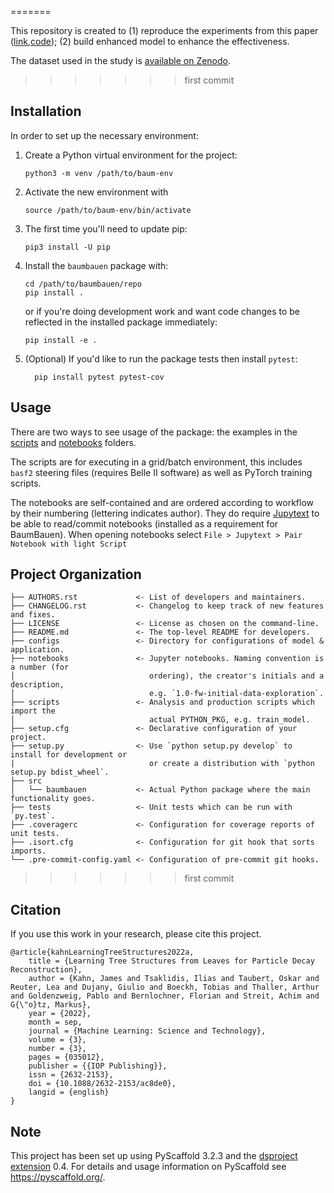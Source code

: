 =======


This repository is created to (1) reproduce the experiments from this paper ([link](https://arxiv.org/abs/2208.14924),[code](https://github.com/Helmholtz-AI-Energy/BaumBauen)); (2) build enhanced model to enhance the effectiveness. 

The dataset used in the study is [available on Zenodo](https://doi.org/10.5281/zenodo.6983258).

>>>>>>> first commit
## Installation

In order to set up the necessary environment:

1. Create a Python virtual environment for the project:
   ```
   python3 -m venv /path/to/baum-env
   ```
2. Activate the new environment with
   ```
   source /path/to/baum-env/bin/activate
   ```
3. The first time you'll need to update pip:
   ```
   pip3 install -U pip
   ```
4. Install the `baumbauen` package  with:
   ```
   cd /path/to/baumbauen/repo
   pip install .
   ```
   or if you're doing development work and want code changes to be reflected in the installed package immediately:
   ```
   pip install -e .
   ```
5. (Optional) If you'd like to run the package tests then install `pytest`:
   ```
	 pip install pytest pytest-cov
	 ```


## Usage

There are two ways to see usage of the package: the examples in the [scripts](scripts/README.md) and [notebooks](notebooks) folders.

The scripts are for executing in a grid/batch environment, this includes `basf2` steering files (requires Belle II software) as well as PyTorch training scripts.

The notebooks are self-contained and are ordered according to workflow by their numbering (lettering indicates author).
They do require [Jupytext](https://github.com/mwouts/jupytext) to be able to read/commit notebooks (installed as a requirement for BaumBauen).
When opening notebooks select `File > Jupytext > Pair Notebook with light Script`


## Project Organization

```
├── AUTHORS.rst             <- List of developers and maintainers.
├── CHANGELOG.rst           <- Changelog to keep track of new features and fixes.
├── LICENSE                 <- License as chosen on the command-line.
├── README.md               <- The top-level README for developers.
├── configs                 <- Directory for configurations of model & application.
├── notebooks               <- Jupyter notebooks. Naming convention is a number (for
│                              ordering), the creator's initials and a description,
│                              e.g. `1.0-fw-initial-data-exploration`.
├── scripts                 <- Analysis and production scripts which import the
│                              actual PYTHON_PKG, e.g. train_model.
├── setup.cfg               <- Declarative configuration of your project.
├── setup.py                <- Use `python setup.py develop` to install for development or
|                              or create a distribution with `python setup.py bdist_wheel`.
├── src
│   └── baumbauen           <- Actual Python package where the main functionality goes.
├── tests                   <- Unit tests which can be run with `py.test`.
├── .coveragerc             <- Configuration for coverage reports of unit tests.
├── .isort.cfg              <- Configuration for git hook that sorts imports.
└── .pre-commit-config.yaml <- Configuration of pre-commit git hooks.
```


>>>>>>> first commit
## Citation

If you use this work in your research, please cite this project.
```
@article{kahnLearningTreeStructures2022a,
    title = {Learning Tree Structures from Leaves for Particle Decay Reconstruction},
    author = {Kahn, James and Tsaklidis, Ilias and Taubert, Oskar and Reuter, Lea and Dujany, Giulio and Boeckh, Tobias and Thaller, Arthur and Goldenzweig, Pablo and Bernlochner, Florian and Streit, Achim and G{\"o}tz, Markus},
    year = {2022},
    month = sep,
    journal = {Machine Learning: Science and Technology},
    volume = {3},
    number = {3},
    pages = {035012},
    publisher = {{IOP Publishing}},
    issn = {2632-2153},
    doi = {10.1088/2632-2153/ac8de0},
    langid = {english}
}

```

## Note

This project has been set up using PyScaffold 3.2.3 and the [dsproject extension] 0.4.
For details and usage information on PyScaffold see https://pyscaffold.org/.

[conda]: https://docs.conda.io/
[pre-commit]: https://pre-commit.com/
[Jupyter]: https://jupyter.org/
[Jupytext]: https://github.com/mwouts/jupytext
[nbstripout]: https://github.com/kynan/nbstripout
[Google style]: http://google.github.io/styleguide/pyguide.html#38-comments-and-docstrings
[dsproject extension]: https://github.com/pyscaffold/pyscaffoldext-dsproject
